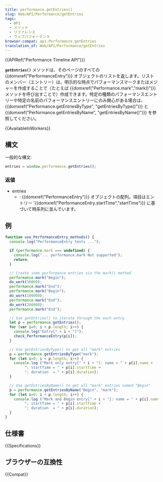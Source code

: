 ```yaml
---
title: performance.getEntries()
slug: Web/API/Performance/getEntries
tags:
  - API
  - メソッド
  - リファレンス
  - ウェブパフォーマンス
browser-compat: api.Performance.getEntries
translation_of: Web/API/Performance/getEntries
---
```

{{APIRef("Performance Timeline API")}}

**`getEntries()`** メソッドは、そのページのすべての {{domxref("PerformanceEntry")}} オブジェクトのリストを返します。リストのメンバー（エントリー）は、明示的な時点でパフォーマンスマークまたはメジャーを作成することで（たとえば {{domxref("Performance.mark","mark()")}} メソッドを呼び出すことで）作成できます。特定の種類のパフォーマンスエントリーや特定の名前のパフォーマンスエントリーにのみ関心がある場合は、 {{domxref("Performance.getEntriesByType", "getEntriesByType()")}} と {{domxref("Performance.getEntriesByName", "getEntriesByName()")}} を参照してください。

{{AvailableInWorkers}}

## 構文

一般的な構文:

```js
entries = window.performance.getEntries();
```

### 返値

- entries
  - : {{domxref("PerformanceEntry")}} オブジェクトの配列。項目はエントリー '{{domxref("PerformanceEntry.startTime","startTime")}} に基づいて時系列に並んでいます。

## 例

```js
function use_PerformanceEntry_methods() {
  console.log("PerformanceEntry tests ...");

  if (performance.mark === undefined) {
    console.log("... performance.mark Not supported");
    return;
  }

  // Create some performance entries via the mark() method
  performance.mark("Begin");
  do_work(50000);
  performance.mark("End");
  performance.mark("Begin");
  do_work(100000);
  performance.mark("End");
  do_work(200000);
  performance.mark("End");

  // Use getEntries() to iterate through the each entry
  let p = performance.getEntries();
  for (var i=0; i < p.length; i++) {
    console.log("Entry[" + i + "]");
    check_PerformanceEntry(p[i]);
  }

  // Use getEntriesByType() to get all "mark" entries
  p = performance.getEntriesByType("mark");
  for (let i=0; i < p.length; i++) {
    console.log ("Mark only entry[" + i + "]: name = " + p[i].name +
         "; startTime = " + p[i].startTime +
         "; duration  = " + p[i].duration);
  }

  // Use getEntriesByName() to get all "mark" entries named "Begin"
  p = performance.getEntriesByName("Begin", "mark");
  for (let i=0; i < p.length; i++) {
    console.log ("Mark and Begin entry[" + i + "]: name = " + p[i].name +
         "; startTime = " + p[i].startTime +
         "; duration  = " + p[i].duration);
  }
}
```

## 仕様書

{{Specifications}}

## ブラウザーの互換性

{{Compat}}
